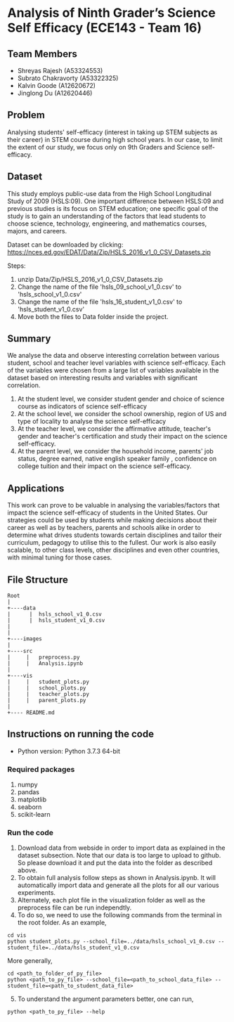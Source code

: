 # Analysis of Ninth Grader’s Science Self Efficacy (ECE143 - Team 16)

## Team Members
- Shreyas Rajesh (A53324553)
- Subrato Chakravorty (A53322325)
- Kalvin Goode (A12620672)
- Jinglong Du (A12620446)

## Problem
Analysing students' self-efficacy (interest in taking up STEM subjects as their career) in STEM course during high school years.
In our case, to limit the extent of our study, we focus only on 9th Graders and Science self-efficacy.

## Dataset

This study employs public-use data from the High School Longitudinal Study of 2009 (HSLS:09). One important difference
between HSLS:09 and previous studies is its focus on STEM education; one specific goal of the study is to gain an understanding of the factors that lead students to choose science, technology, engineering, and mathematics courses, majors, and careers. 

Dataset can be downloaded by clicking: https://nces.ed.gov/EDAT/Data/Zip/HSLS_2016_v1_0_CSV_Datasets.zip

Steps:
1. unzip Data/Zip/HSLS_2016_v1_0_CSV_Datasets.zip
2. Change the name of the file 'hsls_09_school_v1_0.csv' to 'hsls_school_v1_0.csv'
3. Change the name of the file 'hsls_16_student_v1_0.csv' to 'hsls_student_v1_0.csv'
4. Move both the files to Data folder inside the project.



## Summary
We analyse the data and observe interesting correlation between various student, school and teacher level variables with science self-efficacy. Each of the variables were chosen from a large list of variables available in the dataset based on interesting results and variables with significant correlation.

1. At the student level, we consider student gender and choice of science course as indicators of science self-efficacy
2. At the school level, we consider the school ownership, region of US and type of locality to analyse the science self-efficacy
3. At the teacher level, we consider the affirmative attitude, teacher's gender and teacher's certification and study their impact on the science self-efficacy. 
4. At the parent level, we consider the household income, parents' job status, degree earned, native english speaker family , confidence on college tuition and their impact on the science self-efficacy.

## Applications
This work can prove to be valuable in analysing the variables/factors that impact the science self-efficacy of students in the United States. Our strategies could be used by students while making decisions about their career as well as by teachers, parents and schools alike in order to determine what drives students towards certain disciplines and tailor their curriculum, pedagogy to utilise this to the fullest. Our work is also easily scalable, to other class levels, other disciplines and even other countries, with minimal tuning for those cases.  

## File Structure
```
Root
|
+----data
|      |  hsls_school_v1_0.csv
|      |  hsls_student_v1_0.csv
|
|
+----images
|
+----src
|     |   preprocess.py
|     |   Analysis.ipynb
|
+----vis
|     |   student_plots.py
|     |   school_plots.py
|     |   teacher_plots.py
|     |   parent_plots.py
|
+---- README.md

```

## Instructions on running the code

* Python version: Python 3.7.3 64-bit
### Required packages

1. numpy
1. pandas
2. matplotlib
3. seaborn
4. scikit-learn

### Run the code

1. Download data from webside in order to import data as explained in the dataset subsection. Note that our data is too large to upload to github. So please download it and put the data into the folder as described above.
2. To obtain full analysis follow steps as shown in Analysis.ipynb. It will automatically import data and generate all the plots for all our various experiments.
3. Alternately, each plot file in the visualization folder as well as the preprocess file can be run independtly.
4. To do so, we need to use the following commands from the terminal in the root folder. As an example,
```
cd vis
python student_plots.py --school_file=../data/hsls_school_v1_0.csv --student_file=../data/hsls_student_v1_0.csv
```
More generally, 
```
cd <path_to_folder_of_py_file>
python <path_to_py_file> --school_file=<path_to_school_data_file> --student_file=<path_to_student_data_file>
```
5. To understand the argument parameters better, one can run,
```
python <path_to_py_file> --help
```

